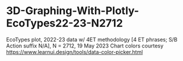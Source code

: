 # 3D-Graphing-With-Plotly-EcoTypes22-23-N2712
EcoTypes plot, 2022-23 data w/ 4ET methodology [4 ET phrases; S/B Action suffix N/A], N = 2712, 19 May 2023
Chart colors courtesy https://www.learnui.design/tools/data-color-picker.html